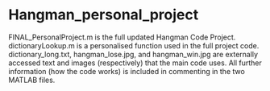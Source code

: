 # Hangman_personal_project

FINAL_PersonalProject.m is the full updated Hangman Code Project. dictionaryLookup.m is a personalised function used in the full project code. dictionary_long.txt, hangman_lose.jpg, and hangman_win.jpg are externally accessed text and images (respectively) that the main code uses.
All further information (how the code works) is included in commenting in the two MATLAB files.
